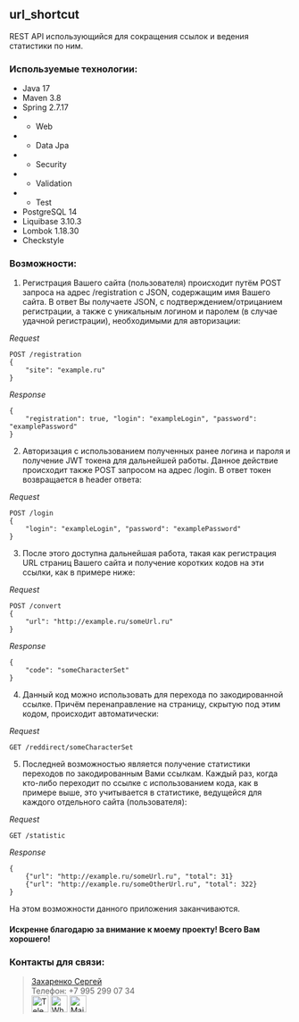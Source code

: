 ## url_shortcut

REST API использующийся для сокращения ссылок и ведения статистики по ним.

### Используемые технологии:
* Java 17
* Maven 3.8
* Spring 2.7.17
* * Web 
* * Data Jpa 
* * Security
* * Validation
* * Test
* PostgreSQL 14
* Liquibase 3.10.3
* Lombok 1.18.30
* Checkstyle


### Возможности:

1. Регистрация Вашего сайта (пользователя) происходит путём POST запроса на адрес /registration с 
   JSON, содержащим имя Вашего сайта. В ответ Вы получаете JSON, с подтверждением/отрицанием регистрации, 
   а также с уникальным логином и паролем (в случае удачной регистрации), необходимыми для авторизации:

_Request_
```
POST /registration
{
    "site": "example.ru"
}
```
_Response_
```
{
    "registration": true, "login": "exampleLogin", "password": "examplePassword"
}
```

2. Авторизация с использованием полученных ранее логина и пароля и получение JWT токена для дальнейшей 
   работы. Данное действие происходит также POST запросом на адрес /login. В ответ токен возвращается в 
   header ответа:

_Request_
```
POST /login
{
    "login": "exampleLogin", "password": "examplePassword"
}
```

3. После этого доступна дальнейшая работа, такая как регистрация URL страниц Вашего сайта и получение 
   коротких кодов на эти ссылки, как в примере ниже:
   
_Request_
```
POST /convert
{
    "url": "http://example.ru/someUrl.ru"
}
```
_Response_
```
{
    "code": "someCharacterSet"
}
```

4. Данный код можно использовать для перехода по закодированной ссылке. Причём перенаправление на страницу,
   скрытую под этим кодом, происходит автоматически:
   
_Request_
```
GET /reddirect/someCharacterSet
```

5. Последней возможностью является получение статистики переходов по закодированным Вами ссылкам. Каждый 
   раз, когда кто-либо переходит по ссылке с использованием кода, как в примере выше, это учитывается в 
   статистикe, ведущейся для каждого отдельного сайта (пользователя):

_Request_
```
GET /statistic
```
_Response_
```
{
    {"url": "http://example.ru/someUrl.ru", "total": 31}
    {"url": "http://example.ru/someOtherUrl.ru", "total": 322}
}
```

На этом возможности данного приложения заканчиваются.
#### Искренне благодарю за внимание к моему проекту! Всего Вам хорошего!

### Контакты для связи: 
> <a href="https://github.com/Niaktes/">Захаренко Сергей</a> <br>
> Телефон: +7 995 299 07 34 <br>
<a href="https://t.me/SZakharenko"><img src="https://seeklogo.com/images/T/telegram-logo-AD3D08A014-seeklogo.com.png" alt="Telegram" height="30"></a>
<a href="https://wa.me/89265900734"><img src="https://seeklogo.com/images/W/whatsapp-icon-logo-6E793ACECD-seeklogo.com.png" alt="Whatsapp" height="30"></a>
<a href="mailto:Sergei.Zakharenko.it@gmail.com"><img src="https://seeklogo.com/images/G/gmail-logo-0B5D69FF48-seeklogo.com.png" alt="Mail" height="30"></a>
